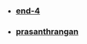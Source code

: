 - ### [end-4](https://github.com/end-4/dots-hyprland)
- ### [prasanthrangan](https://github.com/prasanthrangan/hyprdots)
